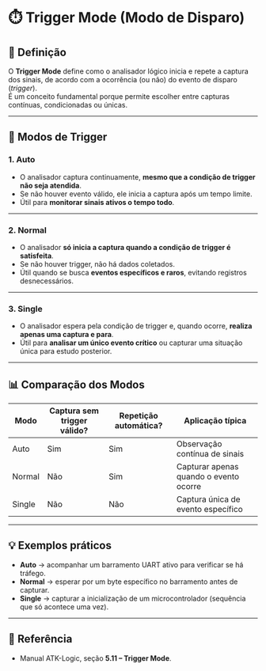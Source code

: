 # ⏱️ Trigger Mode (Modo de Disparo)

## 📖 Definição
O **Trigger Mode** define como o analisador lógico inicia e repete a captura dos sinais, de acordo com a ocorrência (ou não) do evento de disparo (*trigger*).  
É um conceito fundamental porque permite escolher entre capturas contínuas, condicionadas ou únicas.

---

## 🔹 Modos de Trigger

### 1. **Auto**
- O analisador captura continuamente, **mesmo que a condição de trigger não seja atendida**.
- Se não houver evento válido, ele inicia a captura após um tempo limite.
- Útil para **monitorar sinais ativos o tempo todo**.

---

### 2. **Normal**
- O analisador **só inicia a captura quando a condição de trigger é satisfeita**.
- Se não houver trigger, não há dados coletados.
- Útil quando se busca **eventos específicos e raros**, evitando registros desnecessários.

---

### 3. **Single**
- O analisador espera pela condição de trigger e, quando ocorre, **realiza apenas uma captura e para**.
- Útil para **analisar um único evento crítico** ou capturar uma situação única para estudo posterior.

---

## 📊 Comparação dos Modos

| Modo    | Captura sem trigger válido? | Repetição automática? | Aplicação típica |
|---------|------------------------------|-----------------------|------------------|
| Auto    | Sim                          | Sim                   | Observação contínua de sinais |
| Normal  | Não                          | Sim                   | Capturar apenas quando o evento ocorre |
| Single  | Não                          | Não                   | Captura única de evento específico |

---

## 💡 Exemplos práticos
- **Auto** → acompanhar um barramento UART ativo para verificar se há tráfego.  
- **Normal** → esperar por um byte específico no barramento antes de capturar.  
- **Single** → capturar a inicialização de um microcontrolador (sequência que só acontece uma vez).  

---

## 📎 Referência
- Manual ATK-Logic, seção **5.11 – Trigger Mode**.

